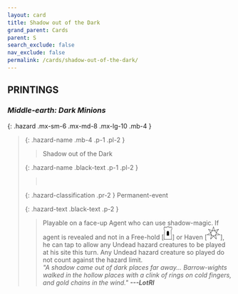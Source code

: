 ```yaml
---
layout: card
title: Shadow out of the Dark
grand_parent: Cards
parent: S
search_exclude: false
nav_exclude: false
permalink: /cards/shadow-out-of-the-dark/
---
```


## PRINTINGS


### _Middle-earth: Dark Minions_

{: .hazard .mx-sm-6 .mx-md-8 .mx-lg-10 .mb-4 }
> {: .hazard-name .mb-4 .p-1 .pl-2 }
> > <div class="hazard-mp"></div>
> > <div class="card-name">Shadow out of the Dark</div>
>
> {: .hazard-name .black-text .p-1 .pl-2 }
> > &nbsp;
>
> {: .hazard-classification .pr-2 }
> Permanent-event
>
> {: .hazard-text .black-text .p-2 }
> > Playable on a face-up Agent who can use shadow-magic. If agent is revealed and not in a Free-hold \[![](/assets/images/free-hold.svg)] or Haven \[![](/assets/images/free-haven.svg)], he can tap to allow any Undead hazard creatures to be played at his site this turn. Any Undead hazard creature so played do not count against the hazard limit. <br>_"A shadow came out of dark places far away... Barrow-wights walked in the hollow places with a clink of rings on cold fingers, and gold chains in the wind."_ ***---&#65279;LotRI***  
>
